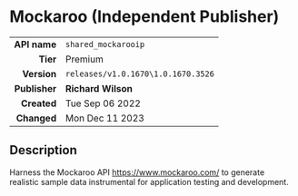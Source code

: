 # Mockaroo (Independent Publisher)
| | |
|-:|-|
|**API name**|`shared_mockarooip`|
|**Tier**|Premium|
|**Version**|`releases/v1.0.1670\1.0.1670.3526`|
|**Publisher**|**Richard Wilson**|
|**Created**|Tue Sep 06 2022|
|**Changed**|Mon Dec 11 2023|

## Description
Harness the Mockaroo API https://www.mockaroo.com/ to generate realistic  sample data instrumental for application testing and development.
